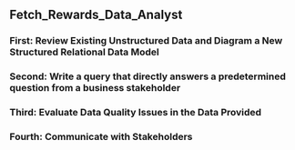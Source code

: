 ## Fetch_Rewards_Data_Analyst

### First: Review Existing Unstructured Data and Diagram a New Structured Relational Data Model



### Second: Write a query that directly answers a predetermined question from a business stakeholder



### Third: Evaluate Data Quality Issues in the Data Provided




### Fourth: Communicate with Stakeholders
